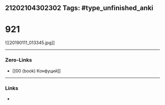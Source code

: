 21202104302302
Tags: #type_unfinished_anki 
---
# 921

![[20190111_013345.jpg]]

---
### Zero-Links
- [[00 (book) Конфуций]]
---
### Links
-
